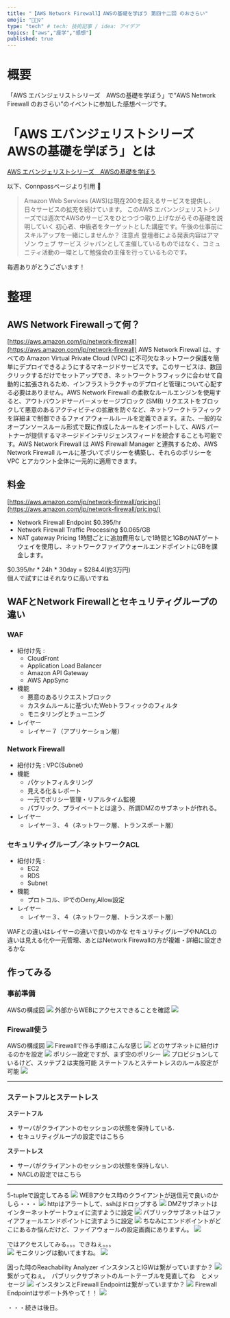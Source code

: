 ```yaml
---
title: "【AWS Network Firewall】AWSの基礎を学ぼう 第四十二回 のおさらい"
emoji: "🚴🏻‍♀️"
type: "tech" # tech: 技術記事 / idea: アイデア
topics: ["aws","座学","感想"]
published: true
---
```

# 概要
「AWS エバンジェリストシリーズ　AWSの基礎を学ぼう」で”AWS Network Firewall のおさらい”のイベントに参加した感想ページです。

# 「AWS エバンジェリストシリーズ　AWSの基礎を学ぼう」とは
[AWS エバンジェリストシリーズ　AWSの基礎を学ぼう](https://awsbasics.connpass.com)

以下、Connpassページより引用

>  Amazon Web Services (AWS)は現在200を超えるサービスを提供し、日々サービスの拡充を続けています。
> このAWS エバンンジェリストシリーズでは週次でAWSのサービスをひとつづつ取り上げながらその基礎を説明していく 初心者、中級者をターゲットとした講座です。午後の仕事前にスキルアップを一緒にしませんか？
> 注意点 登壇者による発表内容はアマゾン ウェブ サービス ジャパンとして主催しているものではなく、コミュニティ活動の一環として勉強会の主催を行っているものです。

毎週ありがとうございます！

# 整理
## AWS Network Firewallって何？
[https://aws.amazon.com/jp/network-firewall](https://aws.amazon.com/jp/network-firewall)
AWS Network Firewall は、すべての Amazon Virtual Private Cloud (VPC) に不可欠なネットワーク保護を簡単にデプロイできるようにするマネージドサービスです。このサービスは、数回クリックするだけでセットアップでき、ネットワークトラフィックに合わせて自動的に拡張されるため、インフラストラクチャのデプロイと管理について心配する必要はありません。AWS Network Firewall の柔軟なルールエンジンを使用すると、アウトバウンドサーバーメッセージブロック (SMB) リクエストをブロックして悪意のあるアクティビティの拡散を防ぐなど、ネットワークトラフィックを詳細まで制御できるファイアウォールルールを定義できます。また、一般的なオープンソースルール形式で既に作成したルールをインポートして、AWS パートナーが提供するマネージドインテリジェンスフィードを統合することも可能です。AWS Network Firewall は AWS Firewall Manager と連携するため、AWS Network Firewall ルールに基づいてポリシーを構築し、それらのポリシーを VPC とアカウント全体に一元的に適用できます。

## 料金
[https://aws.amazon.com/jp/network-firewall/pricing/](https://aws.amazon.com/jp/network-firewall/pricing/)
- Network Firewall Endpoint $0.395/hr
- Network Firewall Traffic Processing $0.065/GB
- NAT gateway Pricing 1時間ごとに追加費用なしで1時間と1GBのNATゲートウェイを使用し、ネットワークファイアウォールエンドポイントにGBを課金します。
  
$0.395/hr * 24h * 30day = $284.4(約3万円)  
個人で試すにはそれなりに高いですね

## WAFとNetwork Firewallとセキュリティグループの違い

### WAF
- 紐付け先 :
  - CloudFront
  - Application Load Balancer
  - Amazon API Gateway
  - AWS AppSync
- 機能
  - 悪意のあるリクエストブロック
  - カスタムルールに基づいたWebトラフィックのフィルタ
  - モニタリングとチューニング
- レイヤー
  - レイヤー７（アプリケーション層）

### Network Firewall
- 紐付け先 : VPC(Subnet)
- 機能
  - パケットフィルタリング
  - 見える化＆レポート
  - 一元でポリシー管理・リアルタイム監視
  - パブリック、プライベートとは違う、所謂DMZのサブネットが作れる。
- レイヤー
  - レイヤー３、４（ネットワーク層、トランスポート層）

### セキュリティグループ／ネットワークACL
- 紐付け先 : 
  - EC2
  - RDS
  - Subnet
- 機能
  - プロトコル、IPでのDeny,Allow設定
- レイヤー
  - レイヤー３、４（ネットワーク層、トランスポート層）

WAFとの違いはレイヤーの違いで良いのかな
セキュリティグループやNACLの違いは見える化や一元管理、あとはNetwork Firewallの方が複雑・詳細に設定きるかな

## 作ってみる
### 事前準備
AWSの構成図
![](https://storage.googleapis.com/zenn-user-upload/8bszcwatkqmwc67c92zsjqmgncqb)
外部からWEBにアクセスできることを確認
![](https://storage.googleapis.com/zenn-user-upload/t7v32wqxqpne6q487woqzwd1nmjy)

### Firewall使う
AWSの構成図
![](https://storage.googleapis.com/zenn-user-upload/3a0ga97npjinr2tr6g27ea5q70oy)
Firewallで作る手順はこんな感じ
![](https://storage.googleapis.com/zenn-user-upload/ae50n5xn7la4t0tbappygk6uiuwb)
どのサブネットに紐付けるのかを設定
![](https://storage.googleapis.com/zenn-user-upload/8rvl2edq8n9bfakzpdit4vbic2xw)
ポリシー設定ですが、まず空のポリシー
![](https://storage.googleapis.com/zenn-user-upload/ljcwnmr5c2tyukt3c2ijx9n3n63l)
プロビジョンしているけど、スッテプ２は実施可能
ステートフルとステートレスのルール設定が可能
![](https://storage.googleapis.com/zenn-user-upload/n281lwei0nabg33qzsljuw30g9ds)

-----------------
### ステートフルとステートレス
**ステートフル**
- サーバがクライアントのセッションの状態を保持している.
- セキュリティグループの設定ではこちら

**ステートレス**
- サーバがクライアントのセッションの状態を保持しない.
- NACLの設定ではこちら
-----------------

5-tupleで設定してみる
![](https://storage.googleapis.com/zenn-user-upload/f9zofo5sjiuuabklx7sb0638n172)
WEBアクセス時のクライアントが送信元で良いのかしら・・・
![](https://storage.googleapis.com/zenn-user-upload/iayfppew11qanysa8ejsu7y3mq96)
httpはアラートして、sshはドロップする
![](https://storage.googleapis.com/zenn-user-upload/b7f4venwjyfewsn2c7tzcela8iun)
DMZサブネットはインターネットゲートウェイに流すように設定
![](https://storage.googleapis.com/zenn-user-upload/f2bzo62k30sil3h5ivs8pg6exshn)
パブリックサブネットはファイアフォールエンドポイントに流すように設定
![](https://storage.googleapis.com/zenn-user-upload/ncvnfw9gj2vqysn1d7dhpv8eb5sa)
ちなみにエンドポイントがどこにあるか悩んだけど、ファイアウォールの設定画面にありますん。
![](https://storage.googleapis.com/zenn-user-upload/48lu1plfidvd1qc29lwj8kncybrd)

ではアクセスしてみる。。。できねぇ。。。  
![](https://storage.googleapis.com/zenn-user-upload/rqfoqw9s9uafd99xfvghsw0uo1x0)
モニタリングは動いてますね。
![](https://storage.googleapis.com/zenn-user-upload/xj8xpfmgupgwzltrfjal41mw4d7y)


困った時のReachability Analyzer
インスタンスとIGWは繋がっていますか？
![](https://storage.googleapis.com/zenn-user-upload/93qwlkslhwh5zbq0flm7lsvewh4z)
繋がってねぇ。　パブリックサブネットのルートテーブルを見直してね　とメッセージ
![](https://storage.googleapis.com/zenn-user-upload/zs1bnnnthpzpnd1pjui6qpoyso63)
インスタンスとFirewall Endpointは繋がっていますか？
![](https://storage.googleapis.com/zenn-user-upload/8986qtc4q57h5vcbpa6gvchycoac)
Firewall Endpointはサポート外やって！！
![](https://storage.googleapis.com/zenn-user-upload/8pivst27ekig0btrwjuk3caw5181)

・・・続きは後日。
